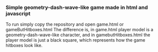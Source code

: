 ### Simple geometry-dash-wave-like game made in html and javascript

To run simply copy the repository and open game.html or gameButHitboxes.html
The difference is, in game.html player model is a geometry-dash-wave-like character, and in gamebutHitboxes.html the player model is just a black square, which represents how the game hitboxes look like.
